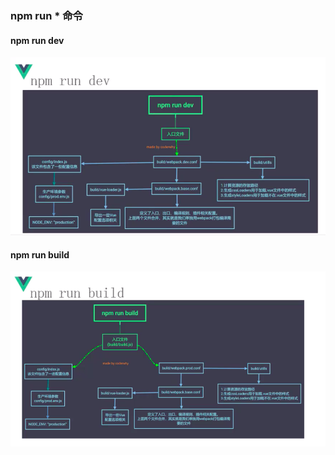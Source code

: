### npm run * 命令

#### npm run dev

![](./img/npmrundev.png)

#### npm run build

![](./img/npmrunbuild.png)